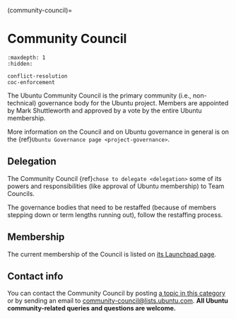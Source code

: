 (community-council)=
# Community Council

```{toctree}
:maxdepth: 1
:hidden:

conflict-resolution
coc-enforcement
```

The Ubuntu Community Council is the primary community (i.e., non-technical) governance body for the Ubuntu project. Members are appointed by Mark Shuttleworth and approved by a vote by the entire Ubuntu membership.

More information on the Council and on Ubuntu governance in general is on the {ref}`Ubuntu Governance page <project-governance>`.


## Delegation

The Community Council {ref}`chose to delegate <delegation>` some of its powers and responsibilities (like approval of Ubuntu membership) to Team Councils.

The governance bodies that need to be restaffed (because of members stepping down or term lengths running out), follow the restaffing process.


## Membership

The current membership of the Council is listed on [its Launchpad page](https://launchpad.net/~communitycouncil/+members).


## Contact info

You can contact the Community Council by posting [a topic in this category](https://discourse.ubuntu.com/c/documentation/community/14) or by sending an email to [community-council@lists.ubuntu.com](mailto:community-council@lists.ubuntu.com). **All Ubuntu community-related queries and questions are welcome.**
